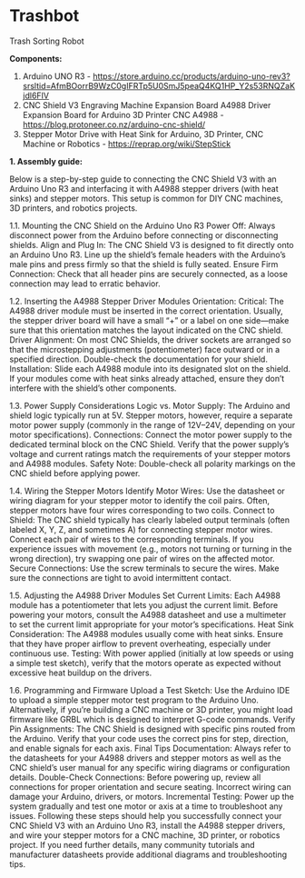 # Trashbot
Trash Sorting Robot

**Components:**
1. Arduino UNO R3 - https://store.arduino.cc/products/arduino-uno-rev3?srsltid=AfmBOorrB9WzC0gIFRTp5U0SmJ5peaQ4KQ1HP_Y2s53RNQZaKjdl6FIV
2. CNC Shield V3 Engraving Machine Expansion Board A4988 Driver Expansion Board for Arduino 3D Printer CNC A4988 - https://blog.protoneer.co.nz/arduino-cnc-shield/
3. Stepper Motor Drive with Heat Sink for Arduino, 3D Printer, CNC Machine or Robotics - https://reprap.org/wiki/StepStick

**1. Assembly guide:**

   Below is a step-by-step guide to connecting the CNC Shield V3 with an Arduino Uno R3 and interfacing it with A4988 stepper drivers (with heat sinks) and stepper motors. This setup is common for DIY CNC machines, 3D printers, and robotics projects.
   
  1.1. Mounting the CNC Shield on the Arduino Uno R3
Power Off: Always disconnect power from the Arduino before connecting or disconnecting shields.
Align and Plug In: The CNC Shield V3 is designed to fit directly onto an Arduino Uno R3. Line up the shield’s female headers with the Arduino’s male pins and press firmly so that the shield is fully seated.
Ensure Firm Connection: Check that all header pins are securely connected, as a loose connection may lead to erratic behavior.
   
  1.2. Inserting the A4988 Stepper Driver Modules
Orientation:
Critical: The A4988 driver module must be inserted in the correct orientation. Usually, the stepper driver board will have a small “+” or a label on one side—make sure that this orientation matches the layout indicated on the CNC shield.
Driver Alignment: On most CNC Shields, the driver sockets are arranged so that the microstepping adjustments (potentiometer) face outward or in a specified direction. Double-check the documentation for your shield.
Installation:
Slide each A4988 module into its designated slot on the shield.
If your modules come with heat sinks already attached, ensure they don’t interfere with the shield’s other components.

  1.3. Power Supply Considerations
Logic vs. Motor Supply:
The Arduino and shield logic typically run at 5V.
Stepper motors, however, require a separate motor power supply (commonly in the range of 12V–24V, depending on your motor specifications).
Connections:
Connect the motor power supply to the dedicated terminal block on the CNC Shield.
Verify that the power supply’s voltage and current ratings match the requirements of your stepper motors and A4988 modules.
Safety Note:
Double-check all polarity markings on the CNC shield before applying power.

  1.4. Wiring the Stepper Motors
Identify Motor Wires:
Use the datasheet or wiring diagram for your stepper motor to identify the coil pairs. Often, stepper motors have four wires corresponding to two coils.
Connect to Shield:
The CNC shield typically has clearly labeled output terminals (often labeled X, Y, Z, and sometimes A) for connecting stepper motor wires.
Connect each pair of wires to the corresponding terminals. If you experience issues with movement (e.g., motors not turning or turning in the wrong direction), try swapping one pair of wires on the affected motor.
Secure Connections:
Use the screw terminals to secure the wires. Make sure the connections are tight to avoid intermittent contact.

  1.5. Adjusting the A4988 Driver Modules
Set Current Limits:
Each A4988 module has a potentiometer that lets you adjust the current limit.
Before powering your motors, consult the A4988 datasheet and use a multimeter to set the current limit appropriate for your motor’s specifications.
Heat Sink Consideration:
The A4988 modules usually come with heat sinks. Ensure that they have proper airflow to prevent overheating, especially under continuous use.
Testing:
With power applied (initially at low speeds or using a simple test sketch), verify that the motors operate as expected without excessive heat buildup on the drivers.

  1.6. Programming and Firmware
Upload a Test Sketch:
Use the Arduino IDE to upload a simple stepper motor test program to the Arduino Uno.
Alternatively, if you’re building a CNC machine or 3D printer, you might load firmware like GRBL which is designed to interpret G-code commands.
Verify Pin Assignments:
The CNC Shield is designed with specific pins routed from the Arduino. Verify that your code uses the correct pins for step, direction, and enable signals for each axis.
Final Tips
Documentation:
Always refer to the datasheets for your A4988 drivers and stepper motors as well as the CNC shield’s user manual for any specific wiring diagrams or configuration details.
Double-Check Connections:
Before powering up, review all connections for proper orientation and secure seating. Incorrect wiring can damage your Arduino, drivers, or motors.
Incremental Testing:
Power up the system gradually and test one motor or axis at a time to troubleshoot any issues.
Following these steps should help you successfully connect your CNC Shield V3 with an Arduino Uno R3, install the A4988 stepper drivers, and wire your stepper motors for a CNC machine, 3D printer, or robotics project. If you need further details, many community tutorials and manufacturer datasheets provide additional diagrams and troubleshooting tips.
